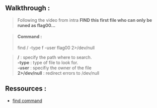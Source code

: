 ## Walkthrough :

> Following the video from intra **FIND this first file who can only be runed as flag00...**

> #### Command :
> find / -type f -user flag00 2>/dev/null

> **/** : specify the path where to search.  
> **-type** : type of file to look for.  
> **-user** : specifiy the owner of the file  
> **2>/dev/null** : redirect errors to /dev/null  

## Ressources :

- [find command](https://man7.org/linux/man-pages/man1/find.1.html)
